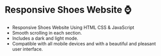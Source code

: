# Responsive Shoes Website ⌚

- Responsive Shoes Website Using HTML CSS & JavaScript
- Smooth scrolling in each section.
- Includes a dark and light mode.
- Compatible with all mobile devices and with a beautiful and pleasant user interface.

